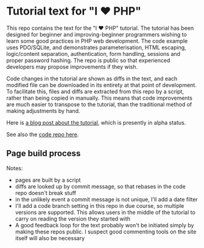 Tutorial text for "I ♥ PHP"
===

This repo contains the text for the "I ♥ PHP" tutorial.
The tutorial has been designed for beginner and improving-beginner programmers wishing to learn
some good practices in PHP web development. The code example uses PDO/SQLite, and demonstrates
parameterisation, HTML escaping, logic/content separation, authentication, form handling, sessions
and proper password hashing. The repo is public so that experienced developers may propose
improvements if they wish.

Code changes in the tutorial are shown as diffs in the text, and each modified file can be
downloaded in its entirety at that point of development. To facilitate this, files and diffs are
extracted from this repo by a script, rather than being copied in manually. This means that
code improvements are much easier to transpose to the tutorial, than the traditional method of
making adjustments by hand.

Here is [a blog post about the tutorial](http://blog.jondh.me.uk/2014/08/online-php-beginners-tutorial/),
which is presently in alpha status.

See also the [code repo here](https://github.com/halfer/php-tutorial-project).

Page build process
---

Notes:

- pages are built by a script
- diffs are looked up by commit message, so that rebases in the code repo doesn't break stuff
- in the unlikely event a commit message is not unique, I'll add a date filter
- I'll add a code branch setting in this repo in due course, so multiple versions are supported. This
allows users in the middle of the tutorial to carry on reading the version they started with
- A good feedback loop for the text probably won't be initiated simply by making these repos public.
I suspect good commenting tools on the site itself will also be necessary
